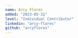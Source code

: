 ```yaml
---
name: Arcy Flores
added: "2023-05-31"
level: "Individual Contributor"
linkedin: "arcy-flores"
github: "arcyflores"
---
```

